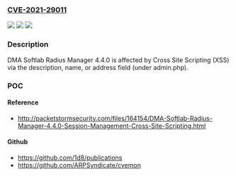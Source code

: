 ### [CVE-2021-29011](https://cve.mitre.org/cgi-bin/cvename.cgi?name=CVE-2021-29011)
![](https://img.shields.io/static/v1?label=Product&message=n%2Fa&color=blue)
![](https://img.shields.io/static/v1?label=Version&message=n%2Fa&color=blue)
![](https://img.shields.io/static/v1?label=Vulnerability&message=n%2Fa&color=brighgreen)

### Description

DMA Softlab Radius Manager 4.4.0 is affected by Cross Site Scripting (XSS) via the description, name, or address field (under admin.php).

### POC

#### Reference
- http://packetstormsecurity.com/files/164154/DMA-Softlab-Radius-Manager-4.4.0-Session-Management-Cross-Site-Scripting.html

#### Github
- https://github.com/1d8/publications
- https://github.com/ARPSyndicate/cvemon

